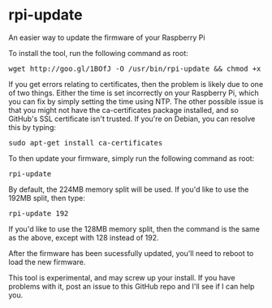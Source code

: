 rpi-update
==========

An easier way to update the firmware of your Raspberry Pi

To install the tool, run the following command as root:

<pre>
wget http://goo.gl/1BOfJ -O /usr/bin/rpi-update && chmod +x /usr/bin/rpi-update
</pre>

If you get errors relating to certificates, then the problem is likely due to one of two things. Either the time is set incorrectly on your Raspberry Pi, which you can fix by simply setting the time using NTP. The other possible issue is that you might not have the ca-certificates package installed, and so GitHub's SSL certificate isn't trusted. If you're on Debian, you can resolve this by typing:

<pre>
sudo apt-get install ca-certificates
</pre>

To then update your firmware, simply run the following command as root:

<pre>
rpi-update
</pre>

By default, the 224MB memory split will be used. If you'd like to use the 192MB split, then type:

<pre>
rpi-update 192
</pre>

If you'd like to use the 128MB memory split, then the command is the same as the above, except with 128 instead of 192.

After the firmware has been sucessfully updated, you'll need to reboot to load the new firmware.

This tool is experimental, and may screw up your install. If you have problems with it, post an issue to this GitHub repo and I'll see if I can help you.
